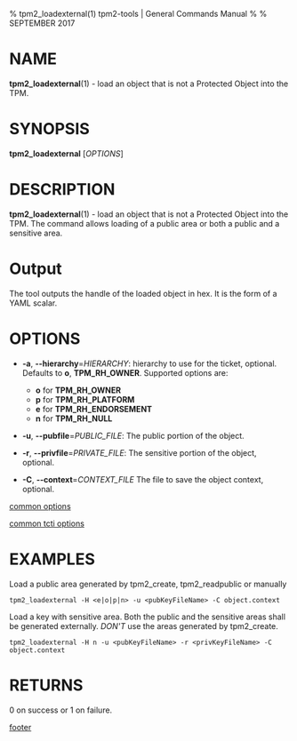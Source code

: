 % tpm2_loadexternal(1) tpm2-tools | General Commands Manual
%
% SEPTEMBER 2017

# NAME

**tpm2_loadexternal**(1) - load an object that is not a Protected Object into the
TPM.

# SYNOPSIS

**tpm2_loadexternal** [*OPTIONS*]

# DESCRIPTION

**tpm2_loadexternal**(1) - load an object that is not a Protected Object into the
TPM. The command allows loading of a public area or both a public and a
sensitive area.

# Output
The tool outputs the handle of the loaded object in hex. It is the form of a YAML
scalar.

# OPTIONS

  * **-a**, **--hierarchy**=_HIERARCHY_:
    hierarchy to use for the ticket, optional. Defaults to **o**, **TPM_RH_OWNER**.
    Supported options are:
      * **o** for **TPM_RH_OWNER**
      * **p** for **TPM_RH_PLATFORM**
      * **e** for **TPM_RH_ENDORSEMENT**
      * **n** for **TPM_RH_NULL**

  * **-u**, **--pubfile**=_PUBLIC\_FILE_:
    The public portion of the object.

  * **-r**, **--privfile**=_PRIVATE\_FILE_:
    The sensitive portion of the object, optional.

  * **-C**, **--context**=_CONTEXT\_FILE_
    The file to save the object context, optional.

[common options](common/options.md)

[common tcti options](common/tcti.md)

# EXAMPLES

Load a public area generated by tpm2_create, tpm2_readpublic or manually

```
tpm2_loadexternal -H <e|o|p|n> -u <pubKeyFileName> -C object.context
```

Load a key with sensitive area. Both the public and the sensitive areas shall
be generated externally. *DON'T* use the areas generated by tpm2_create.

```
tpm2_loadexternal -H n -u <pubKeyFileName> -r <privKeyFileName> -C object.context
```

# RETURNS

0 on success or 1 on failure.

[footer](common/footer.md)
